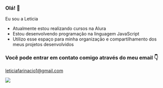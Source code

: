 ### Olá! 🥳

Eu sou a Leticia

- Atualmente estou realizando cursos na Alura
- Estou desenvolvendo programação na linguagem JavaScript
- Utilizo esse espaço para minha organização e compartilhamento dos meus projetos desenvolvidos


 ### Você pode entrar em contato comigo através do meu email  👇

  leticiafarinacio1@gmail.com

![](https://media.tenor.com/8YnKGZJOtaMAAAAi/niko-oneshot.gif)

